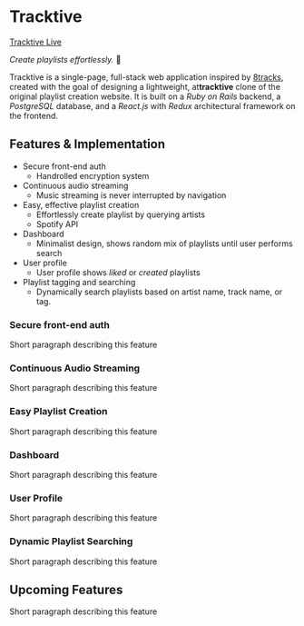 # Tracktive

[Tracktive Live](http://link.com)

*Create playlists effortlessly.* :musical_note:

 Tracktive is a single-page, full-stack web application inspired by [8tracks](http://8tracks.com/), created with the goal of designing a lightweight, at**tracktive** clone of the original playlist creation website. It is built on a *Ruby on Rails* backend, a *PostgreSQL* database, and a *React.js* with *Redux* architectural framework on the frontend.

## Features & Implementation
* Secure front-end auth
	* Handrolled encryption system
* Continuous audio streaming
	* Music streaming is never interrupted by navigation
* Easy, effective playlist creation
	* Effortlessly create playlist by querying artists 
	* Spotify API 
* Dashboard 
	* Minimalist design, shows random mix of playlists until user performs search 
* User profile
	* User profile shows *liked* or *created* playlists
* Playlist tagging and searching
	* Dynamically search playlists based on artist name, track name, or tag.  


### Secure front-end auth
Short paragraph describing this feature

### Continuous Audio Streaming
Short paragraph describing this feature

### Easy Playlist Creation
Short paragraph describing this feature

### Dashboard
Short paragraph describing this feature

### User Profile
Short paragraph describing this feature

### Dynamic Playlist Searching
Short paragraph describing this feature


## Upcoming Features 
Short paragraph describing this feature
